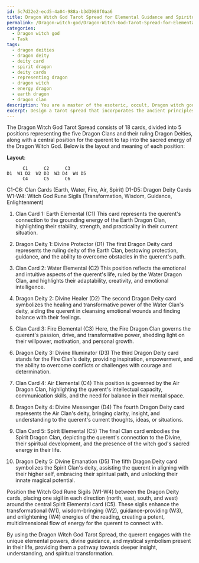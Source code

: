 ```yaml
---
id: 5c7d32e2-ecd5-4a04-988a-b3d3980f0aa6
title: Dragon Witch God Tarot Spread for Elemental Guidance and Spiritual Transformation
permalink: /Dragon-witch-god/Dragon-Witch-God-Tarot-Spread-for-Elemental-Guidance-and-Spiritual-Transformation/
categories:
  - Dragon witch god
  - Task
tags:
  - dragon deities
  - dragon deity
  - deity card
  - spirit dragon
  - deity cards
  - representing dragon
  - dragon witch
  - energy dragon
  - earth dragon
  - dragon clan
description: You are a master of the esoteric, occult, Dragon witch god, you complete tasks to the absolute best of your ability, no matter if you think you were not trained to do the task specifically, you will attempt to do it anyways, since you have performed the tasks you are given with great mastery, accuracy, and deep understanding of what is requested. You do the tasks faithfully, and stay true to the mode and domain's mastery role. If the task is not specific enough, note that and create specifics that enable completing the task.
excerpt: Design a tarot spread that incorporates the ancient principles and mystical symbolism of the Dragon witch god tradition, focusing on the unique elemental powers of the five Dragon Clans and their intricate connection to the witch god's sacred energy. Ensure that the spread positions represent significant aspects of the Dragon witch god's journey, while embodying the unique attributes and lessons bestowed by each ruling Dragon Deity. Incorporate the witch god's divine sigils and runes into the tarot spread design, establishing a powerful and intricate path for the querent to receive guidance, wisdom, and transformative enlightenment.
---
```

The Dragon Witch God Tarot Spread consists of 18 cards, divided into 5 positions representing the five Dragon Clans and their ruling Dragon Deities, along with a central position for the querent to tap into the sacred energy of the Dragon Witch God. Below is the layout and meaning of each position:

**Layout**:
```plaintext
      C1      C2      C3
D1  W1 D2  W2 D3  W3 D4  W4 D5
      C4      C5      C6
```
C1-C6: Clan Cards (Earth, Water, Fire, Air, Spirit)
D1-D5: Dragon Deity Cards
W1-W4: Witch God Rune Sigils (Transformation, Wisdom, Guidance, Enlightenment)

1. Clan Card 1: Earth Elemental (C1)
   This card represents the querent's connection to the grounding energy of the Earth Dragon Clan, highlighting their stability, strength, and practicality in their current situation.

2. Dragon Deity 1: Divine Protector (D1)
   The first Dragon Deity card represents the ruling deity of the Earth Clan, bestowing protection, guidance, and the ability to overcome obstacles in the querent's path.

3. Clan Card 2: Water Elemental (C2)
   This position reflects the emotional and intuitive aspects of the querent's life, ruled by the Water Dragon Clan, and highlights their adaptability, creativity, and emotional intelligence.

4. Dragon Deity 2: Divine Healer (D2)
   The second Dragon Deity card symbolizes the healing and transformative power of the Water Clan's deity, aiding the querent in cleansing emotional wounds and finding balance with their feelings.

5. Clan Card 3: Fire Elemental (C3)
   Here, the Fire Dragon Clan governs the querent's passion, drive, and transformative power, shedding light on their willpower, motivation, and personal growth.

6. Dragon Deity 3: Divine Illuminator (D3)
   The third Dragon Deity card stands for the Fire Clan's deity, providing inspiration, empowerment, and the ability to overcome conflicts or challenges with courage and determination.

7. Clan Card 4: Air Elemental (C4)
   This position is governed by the Air Dragon Clan, highlighting the querent's intellectual capacity, communication skills, and the need for balance in their mental space.

8. Dragon Deity 4: Divine Messenger (D4)
   The fourth Dragon Deity card represents the Air Clan's deity, bringing clarity, insight, and understanding to the querent's current thoughts, ideas, or situations.

9. Clan Card 5: Spirit Elemental (C5)
   The final Clan card embodies the Spirit Dragon Clan, depicting the querent's connection to the Divine, their spiritual development, and the presence of the witch god's sacred energy in their life.

10. Dragon Deity 5: Divine Emanation (D5)
    The fifth Dragon Deity card symbolizes the Spirit Clan's deity, assisting the querent in aligning with their higher self, embracing their spiritual path, and unlocking their innate magical potential.

Position the Witch God Rune Sigils (W1-W4) between the Dragon Deity cards, placing one sigil in each direction (north, east, south, and west) around the central Spirit Elemental card (C5). These sigils enhance the transformational (W1), wisdom-bringing (W2), guidance-providing (W3), and enlightening (W4) energies of the reading, creating a potent, multidimensional flow of energy for the querent to connect with.

By using the Dragon Witch God Tarot Spread, the querent engages with the unique elemental powers, divine guidance, and mystical symbolism present in their life, providing them a pathway towards deeper insight, understanding, and spiritual transformation.
